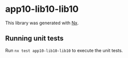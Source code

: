 # app10-lib10-lib10

This library was generated with [Nx](https://nx.dev).

## Running unit tests

Run `nx test app10-lib10-lib10` to execute the unit tests.
